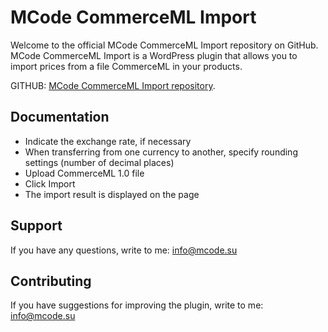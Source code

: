 # MCode CommerceML Import

Welcome to the official MCode CommerceML Import repository on GitHub. MCode CommerceML Import is a WordPress plugin that allows you to import prices from a file CommerceML in your products.

GITHUB: [MCode CommerceML Import repository](https://github.com/MCODEDOTSU/mcode-commerceml-import).

## Documentation

* Indicate the exchange rate, if necessary
* When transferring from one currency to another, specify rounding settings (number of decimal places)
* Upload CommerceML 1.0 file
* Click Import
* The import result is displayed on the page

## Support

If you have any questions, write to me: info@mcode.su

## Contributing

If you have suggestions for improving the plugin, write to me: info@mcode.su